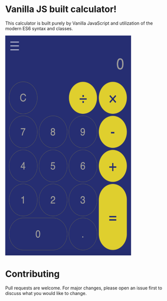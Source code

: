 # Vanilla JS built calculator!

This calculator is built purely by Vanilla JavaScript and utilization of the modern ES6 syntax and classes.

<img src="https://github.com/Ybrayym-Abamov/calculator/blob/master/resources/calculator.png" width="400" height="700"/>

# Contributing

Pull requests are welcome. For major changes, please open an issue first to discuss what you would like to change.
